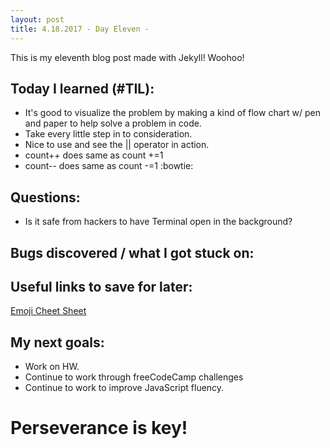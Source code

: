 ```yaml
---
layout: post
title: 4.18.2017 - Day Eleven - 
---
```


This is my eleventh blog post made with Jekyll! Woohoo! 

## Today I learned (#TIL):   

- It's good to visualize the problem by making a kind of flow chart w/ pen and paper to help solve a problem in code.
- Take every little step in to consideration.
- Nice to use and see the || operator in action.
- count++ does same as count +=1
- count-- does same as count -=1
:bowtie:

## Questions:

- Is it safe from hackers to have Terminal open in the background?   


## Bugs discovered / what I got stuck on:



## Useful links to save for later:

[Emoji Cheet Sheet](https://www.webpagefx.com/tools/emoji-cheat-sheet/)


## My next goals:

- Work on HW.
- Continue to work through freeCodeCamp challenges
- Continue to work to improve JavaScript fluency. 


# Perseverance is key!







